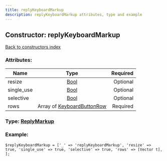 ```yaml
---
title: replyKeyboardMarkup
description: replyKeyboardMarkup attributes, type and example
---
```

## Constructor: replyKeyboardMarkup  
[Back to constructors index](index.md)



### Attributes:

| Name     |    Type       | Required |
|----------|:-------------:|---------:|
|resize|[Bool](../types/Bool.md) | Optional|
|single\_use|[Bool](../types/Bool.md) | Optional|
|selective|[Bool](../types/Bool.md) | Optional|
|rows|Array of [KeyboardButtonRow](../types/KeyboardButtonRow.md) | Required|



### Type: [ReplyMarkup](../types/ReplyMarkup.md)


### Example:

```
$replyKeyboardMarkup = ['_' => 'replyKeyboardMarkup', 'resize' => true, 'single_use' => true, 'selective' => true, 'rows' => [Vector t], ];
```  

